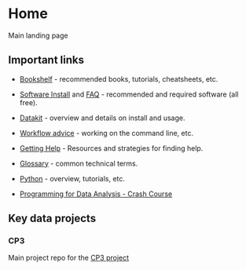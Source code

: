 # Home
Main landing page

## Important links

* [Bookshelf](resources/bookshelf.md) - recommended books, tutorials, cheatsheets, etc.
* [Software Install](docs/tech_setup.md) and [FAQ](docs/tech_faq.md) - recommended and required software (all free).
* [Datakit](docs/datakit.md) - overview and details on install and usage.
* [Workflow advice](docs/workflow_advice.md) - working on the command line, etc.

* [Getting Help](docs/getting_help.md) - Resources and strategies for finding help.
* [Glossary](docs/glossary.md) - common technical terms.

* [Python](docs/python.md) - overview, tutorials, etc.
* [Programming for Data Analysis - Crash Course](resources/course_main.md)

## Key data projects

### CP3
Main project repo for the [CP3 project](https://github.com/climatepolicydata/cp3)



